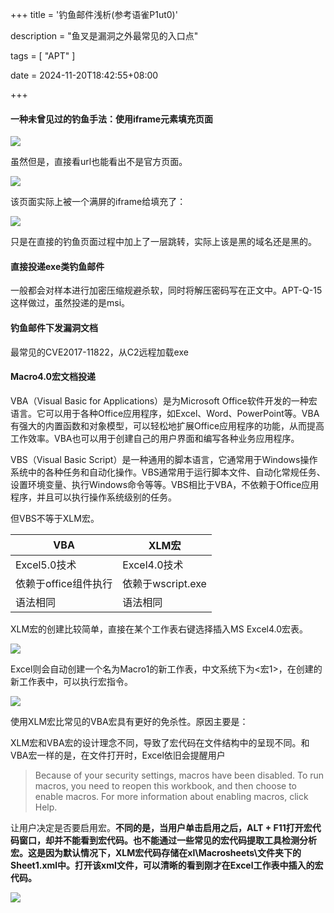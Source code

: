 +++
title = '钓鱼邮件浅析(参考语雀P1ut0)'

description = "鱼叉是漏洞之外最常见的入口点"

tags = [ "APT" ]

date = 2024-11-20T18:42:55+08:00

+++

#### 一种未曾见过的钓鱼手法：使用iframe元素填充页面

![](https://pub-f40a9f95639d4cee81dcb09d9b4adf70.r2.dev/blog/2024/11/140b75470ebc2561d9f4d3e671fa1ede.png)

虽然但是，直接看url也能看出不是官方页面。

![](https://pub-f40a9f95639d4cee81dcb09d9b4adf70.r2.dev/blog/2024/11/647efb2bdfeb4192b10c8f7bde679b1c.png)

该页面实际上被一个满屏的iframe给填充了：

![](https://pub-f40a9f95639d4cee81dcb09d9b4adf70.r2.dev/blog/2024/11/57d31d25d2f9dc189296bf2a0d047260.png)

只是在直接的钓鱼页面过程中加上了一层跳转，实际上该是黑的域名还是黑的。

#### 直接投递exe类钓鱼邮件

一般都会对样本进行加密压缩规避杀软，同时将解压密码写在正文中。APT-Q-15这样做过，虽然投递的是msi。

#### 钓鱼邮件下发漏洞文档

最常见的CVE2017-11822，从C2远程加载exe

#### Macro4.0宏文档投递

VBA（Visual Basic for Applications）是为Microsoft Office软件开发的一种宏语言。它可以用于各种Office应用程序，如Excel、Word、PowerPoint等。VBA有强大的内置函数和对象模型，可以轻松地扩展Office应用程序的功能，从而提高工作效率。VBA也可以用于创建自己的用户界面和编写各种业务应用程序。

VBS（Visual Basic Script）是一种通用的脚本语言，它通常用于Windows操作系统中的各种任务和自动化操作。VBS通常用于运行脚本文件、自动化常规任务、设置环境变量、执行Windows命令等等。VBS相比于VBA，不依赖于Office应用程序，并且可以执行操作系统级别的任务。

但VBS不等于XLM宏。

| VBA                  | XLM宏             |
| -------------------- | ----------------- |
| Excel5.0技术         | Excel4.0技术      |
| 依赖于office组件执行 | 依赖于wscript.exe |
| 语法相同             | 语法相同          |

XLM宏的创建比较简单，直接在某个工作表右键选择插入MS Excel4.0宏表。

![](https://pub-f40a9f95639d4cee81dcb09d9b4adf70.r2.dev/blog/2024/11/f68d3f153c5dd09e71ecc92bea7f75b5.png)

Excel则会自动创建一个名为Macro1的新工作表，中文系统下为<宏1>，在创建的新工作表中，可以执行宏指令。

![](https://pub-f40a9f95639d4cee81dcb09d9b4adf70.r2.dev/blog/2024/11/43351dcae816838c5f1cc6b52bdcfaa9.png)

使用XLM宏比常见的VBA宏具有更好的免杀性。原因主要是：

XLM宏和VBA宏的设计理念不同，导致了宏代码在文件结构中的呈现不同。和VBA宏一样的是，在文件打开时，Excel依旧会提醒用户

> Because of your security settings, macros have been disabled. To run macros, you need to reopen this workbook, and then choose to enable macros. For more information about enabling macros, click Help.

让用户决定是否要启用宏。**不同的是，当用户单击启用之后，ALT + F11打开宏代码窗口，却并不能看到宏代码。也不能通过一些常见的宏代码提取工具检测分析宏。这是因为默认情况下，XLM宏代码存储在xl\Macrosheets\文件夹下的Sheet1.xml中。打开该xml文件，可以清晰的看到刚才在Excel工作表中插入的宏代码。**

![](https://pub-f40a9f95639d4cee81dcb09d9b4adf70.r2.dev/blog/2024/11/7d105156c0d16f5314ee44aee1a1c8e3.png)

